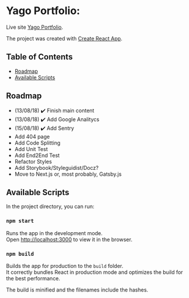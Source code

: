 # Yago Portfolio:

Live site [Yago Portfolio](https://v3.yago.pw).

The project was created with [Create React App](https://github.com/facebookincubator/create-react-app).

## Table of Contents

- [Roadmap](#roadmap)
- [Available Scripts](#available-scripts)
  <!-- [Folder Structure](#folder-structure)
  [Supported Browsers](#supported-browsers)
  [Extra Dependencies and Polyfills](#extra-dependencies-and-polyfills) -->

## Roadmap

- (13/08/18) ✔️ Finish main content
- (13/08/18) ✔️ Add Google Analitycs
- (15/08/18) ✔️ Add Sentry
- Add 404 page
- Add Code Splitting
- Add Unit Test
- Add End2End Test
- Refactor Styles
- Add Storybook/Styleguidist/Docz?
- Move to Next.js or, most probably, Gatsby.js

## Available Scripts

In the project directory, you can run:

### `npm start`

Runs the app in the development mode.<br>
Open [http://localhost:3000](http://localhost:3000) to view it in the browser.

<!-- ### `npm test`

Launches the test runner in the interactive watch mode.<br>

### `npm cypress:open`

Launches the E2E test runner Cypress in the GUI.<br>

### `npm cypress:run`

Launches the E2E test runner Cypress in the CLI.<br> -->

### `npm build`

Builds the app for production to the `build` folder.<br>
It correctly bundles React in production mode and optimizes the build for the best performance.

The build is minified and the filenames include the hashes.<br>

<!-- ## Folder Structure

After creation, your project should look like this:

```
/
  README.md
  node_modules/
  package.json
  package-lock.json
  public/
    index.html
    favicon.ico
    icon.png
    manifest.json
    images/
      desktop/
  src/
    App.js
    App.test.js
    index.js
    registerService.js
    setupTest.js
    components/
    pages/
    ui/
    utils/
  cypress/
    .eslintrc
    fixtures/
    integration/
    plugins/
    support/
```

## Supported Browsers

This project was tested with:

- Chrome (Version 64) ✔️
- Chrome for Android (Version 64) ✔️ (PWA Compliant)
- Firefox (Version 58) ✔️
- Edge 16 ✔️
- Safari 11 ✔️
- IOS Safari 11 ✔️

## Extra Dependencies and Polyfills

Besides the dependencies of React (via [Create React App](https://github.com/facebookincubator/create-react-app)), this project uses the followings:<br>

- [Babel Polyfill](https://www.npmjs.com/package/babel-polyfill)
- [Styled Components](https://www.styled-components.com/)
- [Polished](https://polished.js.org/)
- [Jest Styled Components](https://github.com/styled-components/jest-styled-components)
- [Cypress](https://www.cypress.io/)
- [FontAwesome](https://fontawesome.com/)
- [Moment](https://momentjs.com/)
- [Prettier](https://prettier.io/)
- [Pretty Quick](https://www.npmjs.com/package/pretty-quick)
- [fetch-jsonp](https://github.com/camsong/fetch-jsonp)
- [eslint-config-prettier](https://github.com/prettier/eslint-config-prettier)
- [eslint-plugin-cypress](https://github.com/cypress-io/eslint-plugin-cypress)
- [eslint-plugin-prettier](https://github.com/prettier/eslint-plugin-prettier)
- [react-test-renderer](https://www.npmjs.com/package/react-test-renderer)
- [react-lorem-component](https://github.com/martinandert/react-lorem-component) -->
